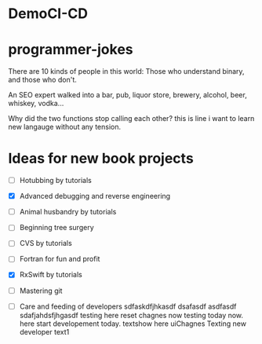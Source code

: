 # DemoCI-CD
# programmer-jokes

There are 10 kinds of people in this world: Those who understand binary, and those who don't.

An SEO expert walked into a bar, pub, liquor store, brewery, alcohol, beer, whiskey, vodka...

Why did the two functions stop calling each other?
this is line i want to learn new langauge without any tension.


# Ideas for new book projects

- [ ] Hotubbing by tutorials
- [x] Advanced debugging and reverse engineering
- [ ] Animal husbandry by tutorials
- [ ] Beginning tree surgery
- [ ] CVS by tutorials
- [ ] Fortran for fun and profit
- [x] RxSwift by tutorials
- [ ] Mastering git
- [ ] Care and feeding of developers
sdfaskdfjhkasdf dsafasdf asdfasdf sdafjahdsfjhgasdf
testing here reset chagnes now 
testing today now.
here start developement today.
textshow here uiChagnes
Texting new developer text1

